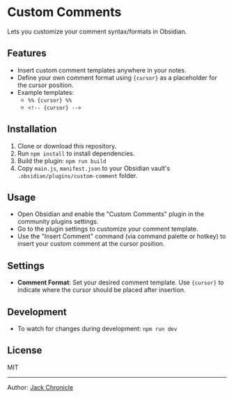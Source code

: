 # Custom Comments

Lets you customize your comment syntax/formats in Obsidian.

## Features

- Insert custom comment templates anywhere in your notes.
- Define your own comment format using `{cursor}` as a placeholder for the cursor position.
- Example templates:
  - `%% {cursor} %%`
  - `<!-- {cursor} -->`

## Installation

1. Clone or download this repository.
2. Run `npm install` to install dependencies.
3. Build the plugin: `npm run build`
4. Copy `main.js`, `manifest.json` to your Obsidian vault's `.obsidian/plugins/custom-comment` folder.

## Usage

- Open Obsidian and enable the "Custom Comments" plugin in the community plugins settings.
- Go to the plugin settings to customize your comment template.
- Use the "Insert Comment" command (via command palette or hotkey) to insert your custom comment at the cursor position.

## Settings

- **Comment Format**: Set your desired comment template. Use `{cursor}` to indicate where the cursor should be placed after insertion.

## Development

- To watch for changes during development: `npm run dev`

## License

MIT

---

Author: [Jack Chronicle](https://github.com/Jack-Chronicle)